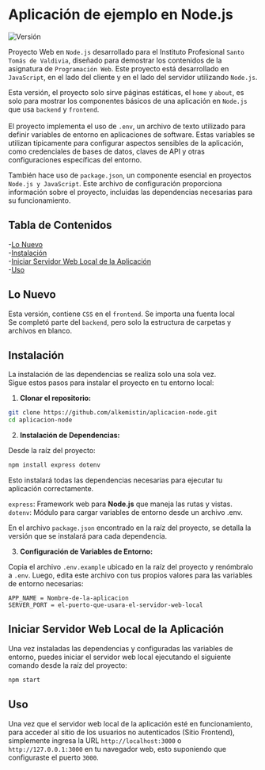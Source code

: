 # Aplicación de ejemplo en Node.js

![Versión](https://img.shields.io/badge/Versión-0.2.0-blue)

Proyecto Web en `Node.js` desarrollado para el Instituto Profesional `Santo Tomás de Valdivia`, diseñado para demostrar los contenidos de la asignatura de `Programación Web`. Este proyecto está desarrollado en `JavaScript`, en el lado del cliente y en el lado del servidor utilizando `Node.js`.

Esta versión, el proyecto solo sirve páginas estáticas, el `home` y `about`, es solo para mostrar los componentes básicos de una aplicación en `Node.js` que usa `backend` y `frontend`.<br><br>
El proyecto implementa el uso de `.env`, un archivo de texto utilizado para definir variables de entorno en aplicaciones de software. Estas variables se utilizan típicamente para configurar aspectos sensibles de la aplicación, como credenciales de bases de datos, claves de API y otras configuraciones específicas del entorno.

También hace uso de `package.json`, un componente esencial en proyectos `Node.js y JavaScript`. Este archivo de configuración proporciona información sobre el proyecto, incluidas las dependencias necesarias para su funcionamiento.

## Tabla de Contenidos
-[Lo Nuevo](#lo-nuevo)<br>
-[Instalación](#instalación)<br>
-[Iniciar Servidor Web Local de la Aplicación](#iniciar-servidor-web-local-de-la-aplicación)<br>
-[Uso](#uso)<br>

## Lo Nuevo

Esta versión, contiene `CSS` en el `frontend`. Se importa una fuenta local<br>
Se completó parte del `backend`, pero solo la estructura de carpetas y archivos en blanco.<br>

## Instalación

La instalación de las dependencias se realiza solo una sola vez.<br>
Sigue estos pasos para instalar el proyecto en tu entorno local:

1. **Clonar el repositorio:**

```sh
git clone https://github.com/alkemistin/aplicacion-node.git
cd aplicacion-node
```
2. **Instalación de Dependencias:**

Desde la raíz del proyecto:
```sh
npm install express dotenv
```
Esto instalará todas las dependencias necesarias para ejecutar tu aplicación correctamente.

`express`: Framework web para <b>Node.js</b> que maneja las rutas y vistas.<br>
`dotenv`: Módulo para cargar variables de entorno desde un archivo .env.<br>  

En el archivo `package.json` encontrado en la raíz del proyecto, se detalla la versión que se instalará para cada dependencia.
 
3. **Configuración de Variables de Entorno:**

Copia el archivo `.env.example` ubicado en la raíz del proyecto y renómbralo a `.env`. Luego, edita este archivo con tus propios valores para las variables de entorno necesarias:

```dotenv
APP_NAME = Nombre-de-la-aplicacion
SERVER_PORT = el-puerto-que-usara-el-servidor-web-local
```

## Iniciar Servidor Web Local de la Aplicación
    
Una vez instaladas las dependencias y configuradas las variables de entorno, puedes iniciar el servidor web local ejecutando el siguiente comando desde la raíz del proyecto:
```sh
npm start
```

## Uso

Una vez que el servidor web local de la aplicación esté en funcionamiento, para acceder al sitio de los usuarios no autenticados (Sitio Frontend), simplemente ingresa la URL `http://localhost:3000` o `http://127.0.0.1:3000` en tu navegador web, esto suponiendo que configuraste el puerto `3000`.


